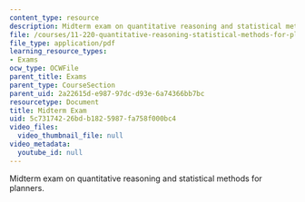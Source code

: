 ```yaml
---
content_type: resource
description: Midterm exam on quantitative reasoning and statistical methods for planners.
file: /courses/11-220-quantitative-reasoning-statistical-methods-for-planners-i-spring-2009/5c73174226bdb1825987fa758f000bc4_MIT11_220s09_exam01_QR_Midterm.pdf
file_type: application/pdf
learning_resource_types:
- Exams
ocw_type: OCWFile
parent_title: Exams
parent_type: CourseSection
parent_uid: 2a22615d-e987-97dc-d93e-6a74366bb7bc
resourcetype: Document
title: Midterm Exam
uid: 5c731742-26bd-b182-5987-fa758f000bc4
video_files:
  video_thumbnail_file: null
video_metadata:
  youtube_id: null
---
```

Midterm exam on quantitative reasoning and statistical methods for planners.


